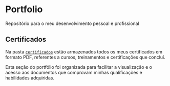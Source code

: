 # Portfolio
Repositório para o meu desenvolvimento pessoal e profissional 

## Certificados

Na pasta [`certificados`](./certificados) estão armazenados todos os meus certificados em formato PDF, referentes a cursos, treinamentos e certificações que concluí.  

Esta seção do portfólio foi organizada para facilitar a visualização e o acesso aos documentos que comprovam minhas qualificações e habilidades adquiridas.

